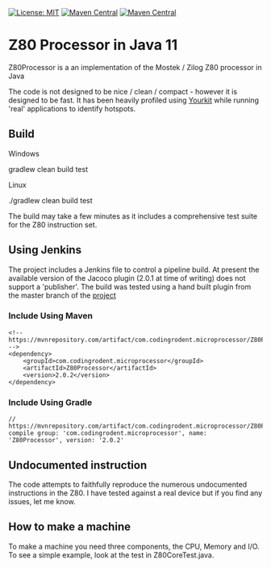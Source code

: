 [![License: MIT](https://img.shields.io/badge/license-Apache_2.0-brightgreen.svg)](https://www.apache.org/licenses/LICENSE-2.0)
[![Maven Central](https://maven-badges.herokuapp.com/maven-central/com.codingrodent.microprocessor/Z80Processor/badge.svg)](https://maven-badges.herokuapp.com/maven-central/com.codingrodent.microprocessor/Z80Processor)
[![Maven Central](https://img.shields.io/jenkins/s/https/jenkins.qa.ubuntu.com/precise-desktop-amd64_default.svg)](https://img.shields.io/jenkins/s/https/jenkins.qa.ubuntu.com)

# Z80 Processor in Java 11

Z80Processor is a an implementation of the Mostek / Zilog Z80 processor in Java

The code is not designed to be nice / clean / compact - however it is designed to be fast. It has been heavily profiled
using [Yourkit](https://www.yourkit.com/) while running 'real' applications to identify hotspots.

## Build

Windows

gradlew clean build test

Linux

./gradlew clean build test

The build may take a few minutes as it includes a comprehensive test suite for the Z80 instruction set.


## Using Jenkins

The project includes a Jenkins file to control a pipeline build.  At present the available version of the Jacoco plugin (2.0.1 at time of writing) does not support a 'publisher'.  The build was tested using a hand built plugin from the master branch of the  [project](https://github.com/jenkinsci/jacoco-plugin)

### Include Using Maven

```
<!-- https://mvnrepository.com/artifact/com.codingrodent.microprocessor/Z80Processor -->
<dependency>
    <groupId>com.codingrodent.microprocessor</groupId>
    <artifactId>Z80Processor</artifactId>
    <version>2.0.2</version>
</dependency>
```

### Include Using Gradle

```
// https://mvnrepository.com/artifact/com.codingrodent.microprocessor/Z80Processor
compile group: 'com.codingrodent.microprocessor', name: 'Z80Processor', version: '2.0.2'
```

## Undocumented instruction

The code attempts to faithfully reproduce the numerous undocumented instructions in the Z80.  I have tested against a real device but if you find any issues, let me know.

## How to make a machine

To make a machine you need three components, the CPU, Memory and I/O.  To see a simple example, look at the test in Z80CoreTest.java.  






